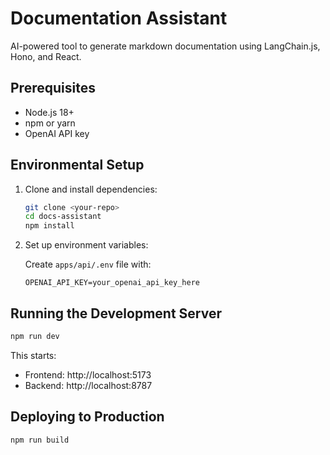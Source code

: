 # Documentation Assistant

AI-powered tool to generate markdown documentation using LangChain.js, Hono, and React.

## Prerequisites

- Node.js 18+
- npm or yarn
- OpenAI API key

## Environmental Setup

1. Clone and install dependencies:

   ```bash
   git clone <your-repo>
   cd docs-assistant
   npm install
   ```

2. Set up environment variables:

   Create `apps/api/.env` file with:

   ```
   OPENAI_API_KEY=your_openai_api_key_here
   ```

## Running the Development Server

```bash
npm run dev
```

This starts:

- Frontend: http://localhost:5173
- Backend: http://localhost:8787

## Deploying to Production

```bash
npm run build
```
